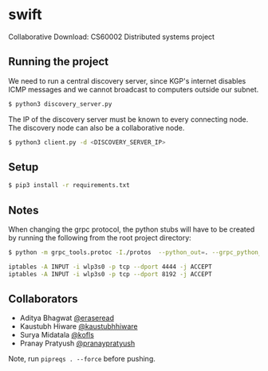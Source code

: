 # swift
Collaborative Download: CS60002 Distributed systems project

## Running the project

We need to run a central discovery server, since KGP's internet disables ICMP messages and we cannot broadcast to computers outside our subnet.

```bash
$ python3 discovery_server.py
```

The IP of the discovery server must be known to every connecting node. The discovery node can also be a collaborative node.


```bash
$ python3 client.py -d <DISCOVERY_SERVER_IP>
```

## Setup

```bash
$ pip3 install -r requirements.txt
```

## Notes

When changing the grpc protocol, the python stubs will have to be created by running the following from the root project directory:

```bash
$ python -m grpc_tools.protoc -I./protos  --python_out=. --grpc_python_out=. ./protos/discover.proto
```

```bash
iptables -A INPUT -i wlp3s0 -p tcp --dport 4444 -j ACCEPT
iptables -A INPUT -i wlp3s0 -p tcp --dport 8192 -j ACCEPT
```
## Collaborators

* Aditya Bhagwat [@eraseread](https://github.com/eraseread)
* Kaustubh Hiware [@kaustubhhiware](https://github.com/kaustubhhiware)
* Surya Midatala [@kofls](https://github.com/kofls)
* Pranay Pratyush [@pranaypratyush](https://github.com/pranaypratyush)

Note, run `pipreqs . --force` before pushing.